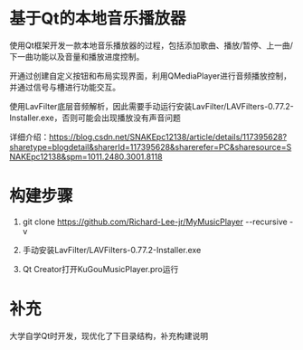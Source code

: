 # 基于Qt的本地音乐播放器
使用Qt框架开发一款本地音乐播放器的过程，包括添加歌曲、播放/暂停、上一曲/下一曲功能以及音量和播放进度控制。

开通过创建自定义按钮和布局实现界面，利用QMediaPlayer进行音频播放控制，并通过信号与槽进行功能交互。

使用LavFilter底层音频解析，因此需要手动运行安装LavFilter/LAVFilters-0.77.2-Installer.exe，否则可能会出现播放没有声音问题

详细介绍：https://blog.csdn.net/SNAKEpc12138/article/details/117395628?sharetype=blogdetail&sharerId=117395628&sharerefer=PC&sharesource=SNAKEpc12138&spm=1011.2480.3001.8118

# 构建步骤
1. git clone https://github.com/Richard-Lee-jr/MyMusicPlayer --recursive -v

2. 手动安装LavFilter/LAVFilters-0.77.2-Installer.exe

3. Qt Creator打开KuGouMusicPlayer.pro运行

# 补充
大学自学Qt时开发，现优化了下目录结构，补充构建说明
